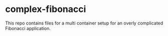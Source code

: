 # complex-fibonacci
This repo contains files for a multi container setup for an overly complicated Fibonacci application. 

